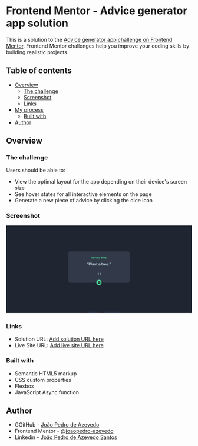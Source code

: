 # Frontend Mentor - Advice generator app solution

This is a solution to the [Advice generator app challenge on Frontend Mentor](https://www.frontendmentor.io/challenges/advice-generator-app-QdUG-13db). Frontend Mentor challenges help you improve your coding skills by building realistic projects.

## Table of contents

- [Overview](#overview)
  - [The challenge](#the-challenge)
  - [Screenshot](#screenshot)
  - [Links](#links)
- [My process](#my-process)
  - [Built with](#built-with)
- [Author](#author)


## Overview

### The challenge

Users should be able to:

- View the optimal layout for the app depending on their device's screen size
- See hover states for all interactive elements on the page
- Generate a new piece of advice by clicking the dice icon

### Screenshot

![](./src/design/screenshot.png)


### Links

- Solution URL: [Add solution URL here](https://your-solution-url.com)
- Live Site URL: [Add live site URL here](https://your-live-site-url.com)

### Built with

- Semantic HTML5 markup
- CSS custom properties
- Flexbox
- JavaScript Async function


## Author

- GGitHub - [João Pedro de Azevedo](https://github.com/joaopedro-azevedo)
- Frontend Mentor - [@joaopedro-azevedo](https://www.frontendmentor.io/profile/joaopedro-azevedo)
- Linkedin - [João Pedro de Azevedo Santos](https://www.linkedin.com/in/jo%C3%A3o-pedro-de-azevedo-santos/)




